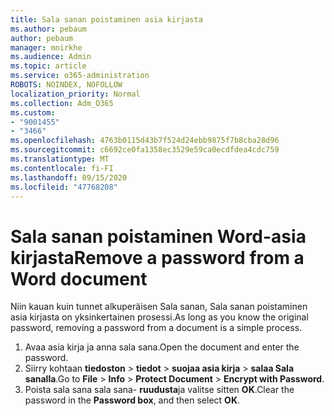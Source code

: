 ```yaml
---
title: Sala sanan poistaminen asia kirjasta
ms.author: pebaum
author: pebaum
manager: mnirkhe
ms.audience: Admin
ms.topic: article
ms.service: o365-administration
ROBOTS: NOINDEX, NOFOLLOW
localization_priority: Normal
ms.collection: Adm_O365
ms.custom:
- "9001455"
- "3466"
ms.openlocfilehash: 4763b0115d43b7f524d24ebb9875f7b8cba28d96
ms.sourcegitcommit: c6692ce0fa1358ec3529e59ca0ecdfdea4cdc759
ms.translationtype: MT
ms.contentlocale: fi-FI
ms.lasthandoff: 09/15/2020
ms.locfileid: "47768208"
---
```

# <a name="remove-a-password-from-a-word-document"></a><span data-ttu-id="5f95d-102">Sala sanan poistaminen Word-asia kirjasta</span><span class="sxs-lookup"><span data-stu-id="5f95d-102">Remove a password from a Word document</span></span>

<span data-ttu-id="5f95d-103">Niin kauan kuin tunnet alkuperäisen Sala sanan, Sala sanan poistaminen asia kirjasta on yksinkertainen prosessi.</span><span class="sxs-lookup"><span data-stu-id="5f95d-103">As long as you know the original password, removing a password from a document is a simple process.</span></span>

1. <span data-ttu-id="5f95d-104">Avaa asia kirja ja anna sala sana.</span><span class="sxs-lookup"><span data-stu-id="5f95d-104">Open the document and enter the password.</span></span>
2. <span data-ttu-id="5f95d-105">Siirry kohtaan **tiedoston**  >  **tiedot**  >  **suojaa asia kirja**  >  **salaa Sala sanalla**.</span><span class="sxs-lookup"><span data-stu-id="5f95d-105">Go to **File** > **Info** > **Protect Document** > **Encrypt with Password**.</span></span>
3. <span data-ttu-id="5f95d-106">Poista sala sana sala sana- **ruudusta**ja valitse sitten **OK**.</span><span class="sxs-lookup"><span data-stu-id="5f95d-106">Clear the password in the **Password box**, and then select **OK**.</span></span>